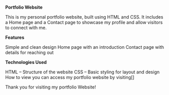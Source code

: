 **Portfolio Website**

This is my personal portfolio website, built using HTML and CSS. It includes a Home page and a Contact page to showcase my profile and allow visitors to connect with me.

**Features**

Simple and clean design
Home page with an introduction
Contact page with details for reaching out

**Technologies Used**

HTML – Structure of the website
CSS – Basic styling for layout and design
How to view
you can access my portfolio website by visiting[]

Thank you for visiting my portfolio Website!
